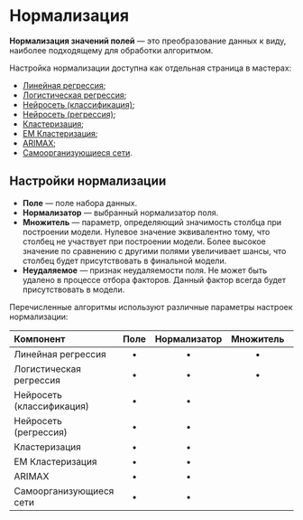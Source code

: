 # Нормализация

**Нормализация значений полей** — это преобразование данных к виду, наиболее подходящему для обработки алгоритмом.

Настройка нормализации доступна как отдельная страница в мастерах:
* [Линейная регрессия](../datamining/linear-regression.md); 
* [Логистическая регрессия](../datamining/logistic-regression/README.md);
* [Нейросеть (классификация)](../datamining/neural-network-classification.md);
* [Нейросеть (регрессия)](../datamining/neural-network-regression.md);
* [Кластеризация](../datamining/clustering.md);
* [EM Кластеризация](../datamining/em-clustering.md);
* [ARIMAX](../datamining/arimax.md);
* [Самоорганизующиеся сети](../datamining/self-organizing-network.md).

## Настройки нормализации

* **Поле** — поле набора данных.
* **Нормализатор** — выбранный нормализатор поля.
* **Множитель** — параметр, определяющий значимость столбца при построении модели. Нулевое значение эквивалентно тому, что столбец не участвует при построении модели. Более высокое значение по сравнению с другими полями увеличивает шансы, что столбец будет присутствовать в финальной модели.
* **Неудаляемое** — признак неудаляемости поля. Не может быть удалено в процессе отбора факторов. Данный фактор всегда будет присутствовать в модели.

Перечисленные алгоритмы используют различные параметры настроек нормализации:

| **Компонент** | **Поле** | **Нормализатор** | **Множитель** | **Неудаляемое** |
| :--------------------- | :------------: | :------------: | :------------: |:------------: |
| Линейная регрессия        | • | • | • | • |
| Логистическая регрессия   | • | • | • | • |
| Нейросеть (классификация) | • | • |  |  |
| Нейросеть (регрессия)     | • | • |  |  |
| Кластеризация             | • | • |  |  |
| EM Кластеризация          | • | • |  |   |
| ARIMAX                    | • | • |  |   |
| Самоорганизующиеся сети   | • | • |  | &nbsp; |
